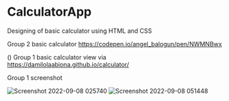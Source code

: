 # CalculatorApp
Designing of basic calculator using HTML and CSS

Group 2 basic calculator https://codepen.io/angel_balogun/pen/NWMNBwx


()
Group 1 basic calculator view via  https://damilolaabiona.github.io/calculator/


Group 1 screenshot

![Screenshot 2022-09-08 025740](https://user-images.githubusercontent.com/99470227/189017248-6424c903-2d43-4be6-ae31-eae3f43c2af8.jpg)
![Screenshot 2022-09-08 051448](https://user-images.githubusercontent.com/99470227/189033000-481321de-4654-48a1-b527-418faca84459.jpg)
